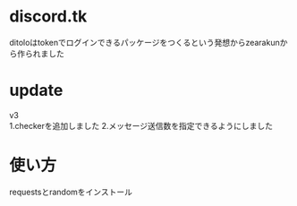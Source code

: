 # discord.tk
ditoloはtokenでログインできるパッケージをつくるという発想からzearakunから作られました
# update
v3<br>
1.checkerを追加しました
2.メッセージ送信数を指定できるようにしました
# 使い方
requestsとrandomをインストール<br>
